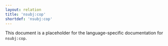 ```yaml
---
layout: relation
title: 'nsubj:cop'
shortdef: 'nsubj:cop'
---
```


This document is a placeholder for the language-specific documentation
for `nsubj:cop`.
